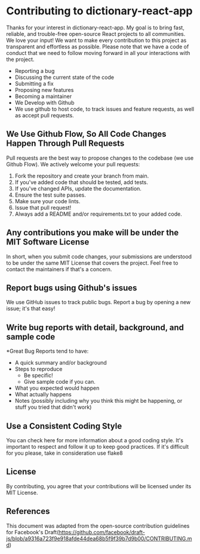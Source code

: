 # Contributing to dictionary-react-app

Thanks for your interest in dictionary-react-app. My goal is to bring fast, reliable, and trouble-free open-source React projects to all communities. We love your input! We want to make every contribution to this project as transparent and effortless as possible. Please note that we have a code of conduct that we need to follow moving forward in all your interactions with the project.

- Reporting a bug
- Discussing the current state of the code
- Submitting a fix
- Proposing new features
- Becoming a maintainer
- We Develop with Github
- We use github to host code, to track issues and feature requests, as well as accept pull requests.

## We Use Github Flow, So All Code Changes Happen Through Pull Requests
Pull requests are the best way to propose changes to the codebase (we use Github Flow). We actively welcome your pull requests:

1. Fork the repository and create your branch from main.
2. If you've added code that should be tested, add tests.
3. If you've changed APIs, update the documentation.
4. Ensure the test suite passes.
5. Make sure your code lints.
6. Issue that pull request!
7. Always add a README and/or requirements.txt to your added code.

## Any contributions you make will be under the MIT Software License
In short, when you submit code changes, your submissions are understood to be under the same MIT License that covers the project. Feel free to contact the maintainers if that's a concern.

## Report bugs using Github's issues
We use GitHub issues to track public bugs. Report a bug by opening a new issue; it's that easy!

## Write bug reports with detail, background, and sample code

*Great Bug Reports tend to have:

- A quick summary and/or background
- Steps to reproduce
  - Be specific!
  - Give sample code if you can.
- What you expected would happen
- What actually happens
- Notes (possibly including why you think this might be happening, or stuff you tried that didn't work)



## Use a Consistent Coding Style
You can check here for more information about a good coding style. It's important to respect and follow it up to keep good practices. If it's difficult for you please, take in consideration use flake8

## License
By contributing, you agree that your contributions will be licensed under its MIT License.

## References
This document was adapted from the open-source contribution guidelines for Facebook's Draft(https://github.com/facebook/draft-js/blob/a9316a723f9e918afde44dea68b5f9f39b7d9b00/CONTRIBUTING.md)

